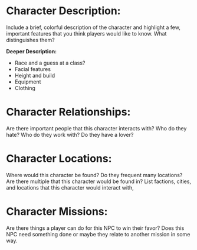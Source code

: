 # Character Description:
Include a brief, colorful description of the character and highlight a few, important features that you think players would like to know. What distinguishes them?

**Deeper Description:**
-  Race and a guess at a class?
-  Facial features
-  Height and build
-  Equipment
-  Clothing
# Character Relationships:
Are there important people that this character interacts with? Who do they hate? Who do they work with? Do they have a lover? 
# Character Locations:
Where would this character be found? Do they frequent many locations? Are there multiple that this character would be found in? List factions, cities, and locations that this character would interact with,
# Character Missions:
Are there things a player can do for this NPC to win their favor? Does this NPC need something done or maybe they relate to another mission in some way. 

